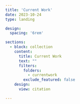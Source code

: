 ```yaml
---
title: 'Current Work'
date: 2023-10-24
type: landing

design:
  spacing: '6rem'

sections:
  - block: collection
    content:
      title: Current Work
      text: ""
      filters:
        folders:
          - currentwork
        exclude_featured: false
    design:
      view: citation

---
```

